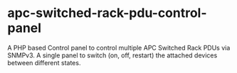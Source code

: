 # apc-switched-rack-pdu-control-panel
A PHP based Control panel to control multiple APC Switched Rack PDUs via SNMPv3. A single panel to switch (on, off, restart) the attached devices between different states.
